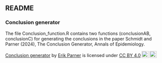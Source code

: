 ## README

### Conclusion generator

The file Conclusion_function.R contains two functions (conclusionAB, conclusionC) for generating the conclusions in the paper Schmidt and Parner (2024), The Conclusion Generator, Annals of Epidemiology. 

<p xmlns:cc="http://creativecommons.org/ns#" xmlns:dct="http://purl.org/dc/terms/"><a property="dct:title" rel="cc:attributionURL" href="https://github.com/erikparner/conclusion_generator">Conclusion generator</a> by <a rel="cc:attributionURL dct:creator" property="cc:attributionName" href="https://www.au.dk/vis/person/parner@ph.au.dk">Erik Parner</a> is licensed under <a href="http://creativecommons.org/licenses/by/4.0/?ref=chooser-v1" target="_blank" rel="license noopener noreferrer" style="display:inline-block;">CC BY 4.0<img style="height:22px!important;margin-left:3px;vertical-align:text-bottom;" src="https://mirrors.creativecommons.org/presskit/icons/cc.svg?ref=chooser-v1"><img style="height:22px!important;margin-left:3px;vertical-align:text-bottom;" src="https://mirrors.creativecommons.org/presskit/icons/by.svg?ref=chooser-v1"></a></p>
